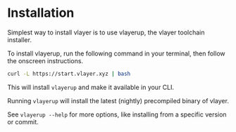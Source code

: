 # Installation

Simplest way to install vlayer is to use vlayerup, the vlayer toolchain installer.

To install vlayerup, run the following command in your terminal, then follow the onscreen instructions.
```sh
curl -L https://start.vlayer.xyz | bash
```

This will install `vlayerup` and make it available in your CLI.

Running `vlayerup` will install the latest (nightly) precompiled binary of vlayer.

See `vlayerup --help` for more options, like installing from a specific version or commit.




